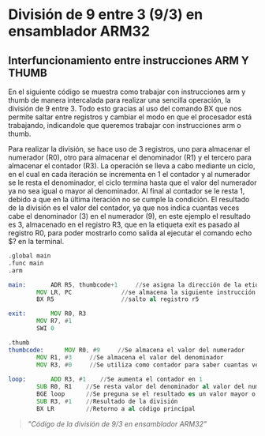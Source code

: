 # División de 9 entre 3 (9/3) en ensamblador ARM32
## Interfuncionamiento entre instrucciones ARM Y THUMB

En el siguiente código se muestra como trabajar con instrucciones arm y thumb de manera intercalada para realizar una sencilla operación, la división de 9 entre 3. Todo esto gracias al uso del comando BX que nos permite saltar entre registros y cambiar el modo en que el procesador está trabajando, indicandole que queremos trabajar con instrucciones arm o thumb.

Para realizar la división, se hace uso de 3 registros, uno para almacenar el numerador (R0), otro para almacenar el denominador (R1) y el tercero para almacenar el contador (R3). La operación se lleva a cabo mediante un ciclo, en el cual en cada iteración se incrementa en 1 el contador y al numerador se le resta el denominador, el ciclo termina hasta que el valor del numerador ya no sea igual o mayor al denominador. Al final al contador se le resta 1, debido a que en la última iteración no se cumple la condición. El resultado de la división es el valor del contador, ya que nos indica cuantas veces cabe el denominador (3) en el numerador (9), en este ejemplo el resultado es 3, almacenado en el registro R3, que en la etiqueta exit es pasado al registro R0, para poder mostrarlo como salida al ejecutar el comando echo $? en la terminal.

```asm
.global main
.func main
.arm

main:    	ADR R5, thumbcode+1     //se asigna la dirección de la etiqueta thumbcode al registro 5
		MOV LR, PC              //se almacena la siguiente instrucción en el registro LR
		BX R5                   //salto al registro r5

exit:   	MOV R0, R3
		MOV R7, #1
		SWI 0

.thumb
thumbcode:      MOV R0, #9     //Se almacena el valor del numerador
		MOV R1, #3     //Se almacena el valor del denominador
		MOV R3, #0     //Se utiliza como contador para saber cuantas veces cabe
		
loop:    	ADD R3, #1    //Se aumenta el contador en 1
		SUB R0, R1    //Se resta valor del denominador al valor del numerador
		BGE loop      //Se preguna se el resultado es un valor mayor o igual
		SUB R3, #1    //Resultado de la división
		BX LR	      //Retorno a al código principal
```
> *"Código de la división de 9/3 en ensamblador ARM32"*
